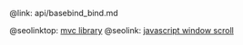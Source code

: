 @link: api/basebind_bind.md

@seolinktop: [mvc library](https://webix.com)
@seolink: [javascript window scroll](https://webix.com/widget/scrollview/)
